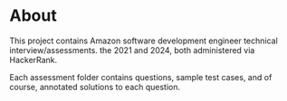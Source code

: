 # About

This project contains Amazon software development engineer technical interview/assessments. the 2021 and 2024, both administered via HackerRank.

Each assessment folder contains questions, sample test cases, and of course, annotated solutions to each question.
